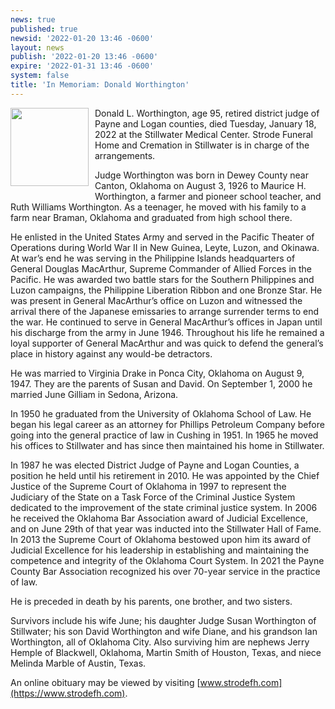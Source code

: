 ```yaml
---
news: true
published: true
newsid: '2022-01-20 13:46 -0600'
layout: news
publish: '2022-01-20 13:46 -0600'
expire: '2022-01-31 13:46 -0600'
system: false
title: 'In Memoriam: Donald Worthington'
---
```

<a href="https://www.oscn.net/images/news/donald-worthington-fullsize.jpg"><img style="width: 125px; float: left; margin: 0 10px 10px 0;" src="https://www.oscn.net/images/news/donald-worthington.jpg" /></a>
Donald L. Worthington, age 95, retired district judge of Payne and Logan counties, died Tuesday, January 18, 2022 at the Stillwater Medical Center. Strode Funeral Home and Cremation in Stillwater is in charge of the arrangements. 

Judge Worthington was born in Dewey County near Canton, Oklahoma on August 3, 1926 to Maurice H. Worthington, a farmer and pioneer school teacher, and Ruth Williams Worthington.  As a teenager, he moved with his family to a farm near Braman, Oklahoma and graduated from high school there.

He enlisted in the United States Army and served in the Pacific Theater of Operations during World War II in New Guinea, Leyte, Luzon, and Okinawa. At war’s end he was serving in the Philippine Islands headquarters of General Douglas MacArthur, Supreme Commander of Allied Forces in the Pacific. He was awarded two battle stars for the Southern Philippines and Luzon campaigns, the Philippine Liberation Ribbon and one Bronze Star. He was present in General MacArthur’s office on Luzon and witnessed the arrival there of the Japanese emissaries to arrange surrender terms to end the war.  He continued to serve in General MacArthur’s offices in Japan until his discharge from the army in June 1946. Throughout his life he remained a loyal supporter of General MacArthur and was quick to defend the general’s place in history against any would-be detractors.

He was married to Virginia Drake in Ponca City, Oklahoma on August 9, 1947.  They are the parents of Susan and David.  On September 1, 2000 he married June Gilliam in Sedona, Arizona.

In 1950 he graduated from the University of Oklahoma School of Law.  He began his legal career as an attorney for Phillips Petroleum Company before going into the general practice of law in Cushing in 1951.  In 1965 he moved his offices to Stillwater and has since then maintained his home in Stillwater.

In 1987 he was elected District Judge of Payne and Logan Counties, a position he held until his retirement in 2010.  He was appointed by the Chief Justice of the Supreme Court of Oklahoma in 1997 to represent the Judiciary of the State on a Task Force of the Criminal Justice System dedicated to the improvement of the state criminal justice system.  In 2006 he received the Oklahoma Bar Association award of Judicial Excellence, and on June 29th of that year was inducted into the Stillwater Hall of Fame.  In 2013 the Supreme Court of Oklahoma bestowed upon him its award of Judicial Excellence for his leadership in establishing and maintaining the competence and integrity of the Oklahoma Court System.  In 2021 the Payne County Bar Association recognized his over 70-year service in the practice of law.

He is preceded in death by his parents, one brother, and two sisters.

Survivors include his wife June; his daughter Judge Susan Worthington of Stillwater; his son David Worthington and wife Diane, and his grandson Ian Worthington, all of Oklahoma City.  Also surviving him are nephews Jerry Hemple of Blackwell, Oklahoma, Martin Smith of Houston, Texas, and niece Melinda Marble of Austin, Texas.

An online obituary may be viewed by visiting [www.strodefh.com](https://www.strodefh.com).
